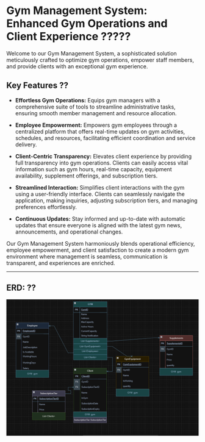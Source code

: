 # Gym Management System: Enhanced Gym Operations and Client Experience ?????

Welcome to our Gym Management System, a sophisticated solution meticulously crafted to optimize gym operations, empower staff members, and provide clients with an exceptional gym experience.

## Key Features ??

- **Effortless Gym Operations:** Equips gym managers with a comprehensive suite of tools to streamline administrative tasks, ensuring smooth member management and resource allocation.

- **Employee Empowerment:** Empowers gym employees through a centralized platform that offers real-time updates on gym activities, schedules, and resources, facilitating efficient coordination and service delivery.

- **Client-Centric Transparency:** Elevates client experience by providing full transparency into gym operations. Clients can easily access vital information such as gym hours, real-time capacity, equipment availability, supplement offerings, and subscription tiers.

- **Streamlined Interaction:** Simplifies client interactions with the gym using a user-friendly interface. Clients can seamlessly navigate the application, making inquiries, adjusting subscription tiers, and managing preferences effortlessly.

- **Continuous Updates:** Stay informed and up-to-date with automatic updates that ensure everyone is aligned with the latest gym news, announcements, and operational changes.

Our Gym Management System harmoniously blends operational efficiency, employee empowerment, and client satisfaction to create a modern gym environment where management is seamless, communication is transparent, and experiences are enriched.

---

## ERD: ??
![ERD Image](./ERD.png)
